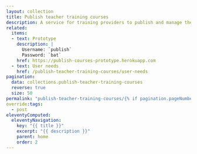 ```yaml
---
layout: collection
title: Publish teacher training courses
description: A service for training providers to publish and manage their courses
related:
  items:
  - text: Prototype
    description: |
      Username: `publish`
      Password: `bat`
    href: https://publish-courses-prototype.herokuapp.com
  - text: User needs
    href: /publish-teacher-training-courses/user-needs
pagination:
  data: collections.publish-teacher-training-courses
  reverse: true
  size: 50
permalink: "publish-teacher-training-courses/{% if pagination.pageNumber > 0 %}page/{{ pagination.pageNumber + 1 }}{% endif %}/"
override:tags:
  - post
eleventyComputed:
  eleventyNavigation:
    key: "{{ title }}"
    excerpt: "{{ description }}"
    parent: home
    order: 2
---
```

